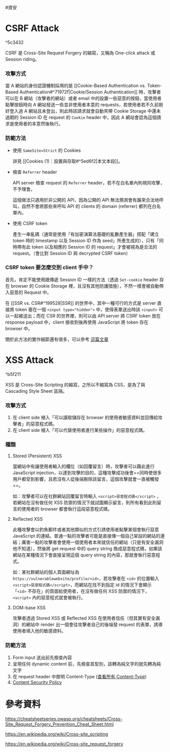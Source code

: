 #資安

# CSRF Attack

^5c3432

CSRF 是 Cross-Site Request Forgery 的縮寫，又稱為 One-click attack 或 Session riding。

### 攻擊方式

當 A 網站的身份認證機制採用的是 [[Cookie-Based Authentication vs. Token-Based Authentication#^71972f|Cookie/Session Authentication]] 時，攻擊者可以在 B 網站（攻擊者的網站）或者 email 中的設置一些惡意的按鈕，當使用者點擊按鈕時向 A 網站發送一些並非使用者本意的 requests，若使用者若不久前剛好登入過 A 網站且未登出，則此時該請求就會自動夾帶 Cookie Storage 中還未過期的 Session ID 在 request 的 `Cookie` header 中，因此 A 網站會認為這個請求是使用者的本意然後執行。

### 防範方法

- 使用 `SameSite=Strict` 的 Cookies

    詳見 [[Cookies (1)：設置與存取#^5ed6f2|本文本段]]。

- 檢查 `Referrer` header

    API server 檢查 request 的 `Referrer` header，若不在白名單內則視同攻擊，不予理會。

    這個做法只適用於非公開的 API，因為公開的 API 無法預測會有誰來合法地呼叫，自然不會將那些來呼叫 API 的 clients 的 domain (referrer) 都列在白名單內。

- 使用 CSRF token

    產生一串亂碼（通常是使用「有加密演算法基礎的亂數產生器」搭配「建立 token 時的 timestamp 以及 Session ID 作為 seed」所產生成的），只有「同時帶有此 token 以及相應的 Session ID 的 request」才會被視為是合法的 request。（會比對 Session ID 與 decrypted CSRF token）

### CSRF token 要怎麼交到 client 手中？

首先，肯定不能使用跟傳遞 Session ID 一樣的方法（透過 `Set-cookie` header 存在 browser 的 Cookie Storage 裡，且沒有其他防護措施），不然一樣會被自動帶入惡意的 Request 中。

在 [[SSR vs. CSR#^199528|SSR]] 的世界中，其中一種可行的方式是 server 直接將 token 塞在一個 `<input type="hidden">` 中，使得表單送出時該 `<input>` 可以一起被送出；而在 CSR 的世界裡，則可以由 API server 將 CSRF token 放在 response payload 中，client 接收到後再使用 JavaScript 將 token 存在 browser 中。

關於此方法的實作細節還有很多，可以參考 [這篇文章](https://cheatsheetseries.owasp.org/cheatsheets/Cross-Site_Request_Forgery_Prevention_Cheat_Sheet.html)

# XSS Attack

^b5f211

XSS 是 Cross-Site Scripting 的縮寫，之所以不縮寫為 CSS，是為了與 Cascading Style Sheet 區隔。

### 攻擊方式

1. 在 client side 植入「可以讀取儲存在 browser 的使用者敏感資料並回傳給攻擊者」的惡意程式碼。
2. 在 client side 植入「可以代替使用者進行某些操作」的惡意程式碼。

### 種類

1. Stored (Persistent) XSS

    當網站中有讓使用者輸入的欄位（如回覆留言）時，攻擊者可以藉此進行 JavaScript injection，以達到攻擊的目的，這種攻擊成功後會==同時使很多用戶都受到影響，且若沒有人從後端刪除該留言，這個攻擊就會一直被觸發==。

    如：攻擊者可以在社群網站回覆留言時輸入 `<script>惡意程式碼</script>` ，若網站在沒有做任何 XSS 防禦的情況下就試圖顯示留言，則所有看到此則留言的使用者的 browser 都會執行這段惡意程式碼。

2. Reflected XSS

    此種攻擊會以釣魚郵件或者其他類似的方式引誘使用者點擊某個會執行惡意 JavaScript 的連結。普通一點的攻擊者可能是直接傳一個自己架設的網站的連結；厲害一點的攻擊者會使用一個使用者本來就信任的網站（只是有安全漏洞他不知道），然後將 get request 中的 query string 換成惡意程式碼，如果該網站在某種情況下會直接呈現這個 query string 的內容，那就會執行惡意程式。

    如：某社群網站的個人頁面網址為 `https://vulnerablewebsite/profile/<id>`，若攻擊者在 `<id>` 的位置輸入 `<script>惡意程式碼</script>`，而網站在找不到指定 id 的情況下會顯示「`<id>` 不存在」的頁面給使用者，在沒有做任何 XSS 防禦的情況下， `<script>` 內的惡意程式就會被執行。

3. DOM-base XSS

    攻擊者透過 Stored XSS 或 Reflected XSS 在使用者信任（但其實有安全漏洞）的網站中 render 出一個會往攻擊者自己的後端發 request 的表單，誘導使用者填入他的敏感資料。

### 防範方法

1. Form input 送出前先檢查內容
2. 呈現任何 dynamic content 前，先檢查其型別，該轉為純文字的就先轉為純文字
3. 在 request header 中敘明 Content-Type ([查看所有 Content-Type](https://www.iana.org/assignments/media-types/media-types.xhtml))
4. [Content Security Policy](https://developer.mozilla.org/en-US/docs/Web/HTTP/CSP)

# 參考資料

<https://cheatsheetseries.owasp.org/cheatsheets/Cross-Site_Request_Forgery_Prevention_Cheat_Sheet.html>

<https://en.wikipedia.org/wiki/Cross-site_scripting>

<https://en.wikipedia.org/wiki/Cross-site_request_forgery>
